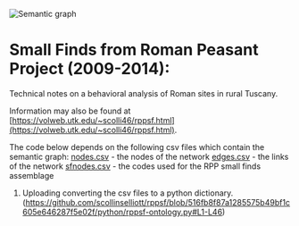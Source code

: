 ![Semantic graph](http://volweb.utk.edu/~scolli46/assets/images/fig04-952x620.png)

# Small Finds from Roman Peasant Project (2009-2014):

Technical notes on a behavioral analysis of Roman sites in rural Tuscany.

Information may also be found at [https://volweb.utk.edu/~scolli46/rppsf.html](https://volweb.utk.edu/~scolli46/rppsf.html).

The code below depends on the following csv files which contain the semantic graph: 
[nodes.csv](https://github.com/scollinselliott/rppsf/blob/master/data/nodes.csv) - the nodes of the network 
[edges.csv](https://github.com/scollinselliott/rppsf/blob/master/data/edges.csv) - the links of the network 
[sfnodes.csv](https://github.com/scollinselliott/rppsf/blob/master/data/sfnodes.csv) - the codes used for the RPP small finds assemblage 

1. Uploading converting the csv files to a python dictionary. (https://github.com/scollinselliott/rppsf/blob/516fb8f87a1285575b49bf1c605e646287f5e02f/python/rppsf-ontology.py#L1-L46)
